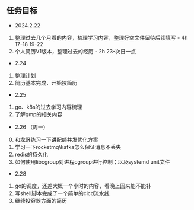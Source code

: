## 任务目标

- 2024.2.22

1. 整理过去几个月看的内容，梳理学习内容，整理好空文件留待后续填写 - 4h 17-18 19-22
2. 个人简历V1版本，整理过去的经历 - 2h 23-次日一点

- 2.24

1. 整理计划
2. 简历基本完成，开始投简历

- 2.25

1. go、k8s的过去学习内容梳理
2. 了解gmp的相关内容

- 2.26 （周一）

0. 和龙哥练习一下讲配额并发优化方案
1. 学习一下rocketmq\kafka怎么保证消息不丢失
2. redis的持久化
3. 如何使用libcgroup对进程cgroup进行控制；以及systemd unit文件

- 2.28
1. go的调度，还差大概一个小时的内容，看晚上回来能不能补
2. 写shell脚本完成了一个简单的cicd流水线
3. 继续投容器方面的简历
